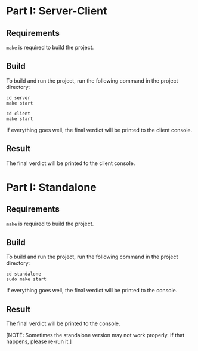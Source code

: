 # Part I: Server-Client

## Requirements
`make` is required to build the project.

## Build
To build and run the project, run the following command in the project directory:
```
cd server
make start
```
```
cd client
make start
```

If everything goes well, the final verdict will be printed to the client console.

## Result
The final verdict will be printed to the client console.


# Part I: Standalone

## Requirements
`make` is required to build the project.

## Build
To build and run the project, run the following command in the project directory:
```
cd standalone
sudo make start
```

If everything goes well, the final verdict will be printed to the console.

## Result
The final verdict will be printed to the console.

[NOTE: Sometimes the standalone version may not work properly. If that happens, please re-run it.]

